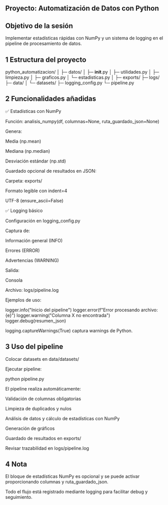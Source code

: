 ## Proyecto: Automatización de Datos con Python
 ## Objetivo de la sesión

Implementar estadísticas rápidas con NumPy y un sistema de logging en el pipeline de procesamiento de datos.

## 1️ Estructura del proyecto
python_automatizacion/
│
├─ datos/
│   ├─ __init__.py
│   ├─ utilidades.py
│   ├─ limpieza.py
│   ├─ graficos.py
│   └─ estadisticas.py
│
├─ exports/
├─ logs/
├─ data/
│   └─ datasets/
├─ logging_config.py
└─ pipeline.py

## 2️ Funcionalidades añadidas
✅ Estadísticas con NumPy

Función: analisis_numpy(df, columnas=None, ruta_guardado_json=None)

Genera:

Media (np.mean)

Mediana (np.median)

Desviación estándar (np.std)

Guardado opcional de resultados en JSON:

Carpeta: exports/

Formato legible con indent=4

UTF-8 (ensure_ascii=False)

✅ Logging básico

Configuración en logging_config.py

Captura de:

Información general (INFO)

Errores (ERROR)

Advertencias (WARNING)

Salida:

Consola

Archivo: logs/pipeline.log

Ejemplos de uso:

logger.info("Inicio del pipeline")
logger.error(f"Error procesando archivo: {e}")
logger.warning("Columna X no encontrada")
logger.debug(resumen_json)


logging.captureWarnings(True) captura warnings de Python.

## 3️ Uso del pipeline

Colocar datasets en data/datasets/

Ejecutar pipeline:

python pipeline.py


El pipeline realiza automáticamente:

Validación de columnas obligatorias

Limpieza de duplicados y nulos

Análisis de datos y cálculo de estadísticas con NumPy

Generación de gráficos

Guardado de resultados en exports/

Revisar trazabilidad en logs/pipeline.log

## 4️ Nota

El bloque de estadísticas NumPy es opcional y se puede activar proporcionando columnas y ruta_guardado_json.

Todo el flujo está registrado mediante logging para facilitar debug y seguimiento.